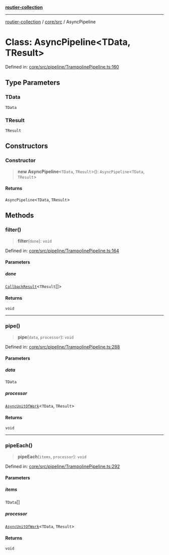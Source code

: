 [**routier-collection**](../../../README.md)

***

[routier-collection](../../../README.md) / [core/src](../README.md) / AsyncPipeline

# Class: AsyncPipeline\<TData, TResult\>

Defined in: [core/src/pipeline/TrampolinePipeline.ts:160](https://github.com/Agrejus/routier/blob/ae307d61bf9883ec014a438be7cbd96d2060d092/core/src/pipeline/TrampolinePipeline.ts#L160)

## Type Parameters

### TData

`TData`

### TResult

`TResult`

## Constructors

### Constructor

> **new AsyncPipeline**\<`TData`, `TResult`\>(): `AsyncPipeline`\<`TData`, `TResult`\>

#### Returns

`AsyncPipeline`\<`TData`, `TResult`\>

## Methods

### filter()

> **filter**(`done`): `void`

Defined in: [core/src/pipeline/TrampolinePipeline.ts:164](https://github.com/Agrejus/routier/blob/ae307d61bf9883ec014a438be7cbd96d2060d092/core/src/pipeline/TrampolinePipeline.ts#L164)

#### Parameters

##### done

[`CallbackResult`](../type-aliases/CallbackResult.md)\<`TResult`[]\>

#### Returns

`void`

***

### pipe()

> **pipe**(`data`, `processor`): `void`

Defined in: [core/src/pipeline/TrampolinePipeline.ts:288](https://github.com/Agrejus/routier/blob/ae307d61bf9883ec014a438be7cbd96d2060d092/core/src/pipeline/TrampolinePipeline.ts#L288)

#### Parameters

##### data

`TData`

##### processor

[`AsyncUnitOfWork`](../type-aliases/AsyncUnitOfWork.md)\<`TData`, `TResult`\>

#### Returns

`void`

***

### pipeEach()

> **pipeEach**(`items`, `processor`): `void`

Defined in: [core/src/pipeline/TrampolinePipeline.ts:292](https://github.com/Agrejus/routier/blob/ae307d61bf9883ec014a438be7cbd96d2060d092/core/src/pipeline/TrampolinePipeline.ts#L292)

#### Parameters

##### items

`TData`[]

##### processor

[`AsyncUnitOfWork`](../type-aliases/AsyncUnitOfWork.md)\<`TData`, `TResult`\>

#### Returns

`void`
